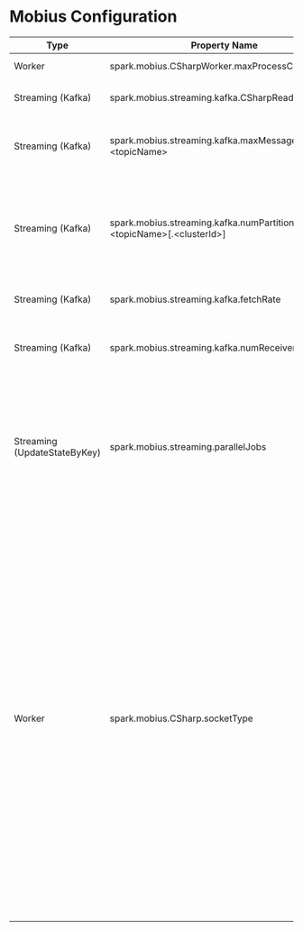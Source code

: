 # Mobius Configuration
|Type |Property Name |Usage |
|-----|-----|-----|
|Worker  |spark.mobius.CSharpWorker.maxProcessCount  |Sets max number of C# worker processes in Spark executors |
|Streaming (Kafka)  |spark.mobius.streaming.kafka.CSharpReader.enabled  |Enables use of C# Kafka reader in Mobius streaming applications |
|Streaming (Kafka)  |spark.mobius.streaming.kafka.maxMessagesPerTask.&lt;topicName&gt;  |Sets the max number of messages per RDD partition created from specified Kafka topic to uniformly spread load across tasks that process them  |
|Streaming (Kafka)  |spark.mobius.streaming.kafka.numPartitions.&lt;topicName&gt;[.&lt;clusterId&gt;]  |Sets RDD partitions to a different number from kafka parations per topic and per cluster(optional, defined as "cluster.id" in kafkaParams if the topic is from multiple kafka clusters) to uniformly and better spread load across tasks that process them  |
|Streaming (Kafka)  |spark.mobius.streaming.kafka.fetchRate  |Set the number of Kafka metadata fetch operation per batch |
|Streaming (Kafka)  |spark.mobius.streaming.kafka.numReceivers  |Set the number of threads used to materialize the RDD created by applying the user read function to the original KafkaRDD. |
|Streaming (UpdateStateByKey)  |spark.mobius.streaming.parallelJobs  |Sets 0-based max number of parallel jobs for UpdateStateByKey so that next N batches can start its tasks on time even if previous batch not completed yet. default: 0, recommended: 1. It's a special version of spark.streaming.concurrentJobs which does not observe UpdateStateByKey's state ordering properly  |
|Worker  |spark.mobius.CSharp.socketType  |Sets the socket type that will be used in IPC when transferring data between JVM and CLR. Valid values for this setting are: <ul><li>**Normal**: default .Net Socket implementation will be used. This is the default socket type in Mobius.</li><li>**Rio**: Windows RIO socket will be used. This option can be used **only in Windows OS**</li><li>**Saea**: .Net Socket implementation with SocketAsyncEventArgs class will be used</li></ul> Riosocket and SaeaSocket has better performance when dealing with larger data transmission than traditional .Net Socket. Significant performance improvement has been observed by using RIO/SAEA socket types when the average size of each row in the data processed in Mobius is over 4KB. You can profile your application for different socket types and decide which one offers best performance for your data. Depending on the OS, either Rio (Windows-only) or Saea (Windows/Linux) socket types can be used for data with larger row sizes|


